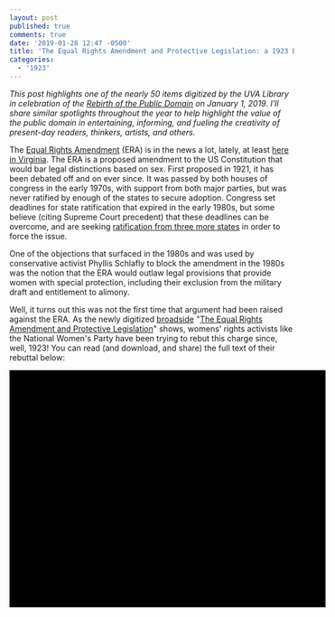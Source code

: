 ```yaml
---
layout: post
published: true
comments: true
date: '2019-01-28 12:47 -0500'
title: 'The Equal Rights Amendment and Protective Legislation: a 1923 Broadside'
categories:
  - '1923'
---
```

*This post highlights one of the nearly 50 items digitized by the UVA Library in celebration of the [Rebirth of the Public Domain](https://copyright.library.virginia.edu/public-domain/) on January 1, 2019. I'll share similar spotlights throughout the year to help highlight the value of the public domain in entertaining, informing, and fueling the creativity of present-day readers, thinkers, artists, and others.*

The [Equal Rights Amendment](https://en.wikipedia.org/wiki/Equal_Rights_Amendment)  (ERA) is in the news a lot, lately, at least [here in Virginia](https://www.usnews.com/news/best-states/virginia/articles/2019-01-22/panel-vote-dims-hopes-for-equal-rights-amendment-in-virginia). The ERA is a proposed amendment to the US Constitution that would bar legal distinctions based on sex. First proposed in 1921, it has been debated off and on ever since. It was passed by both houses of congress in the early 1970s, with support from both major parties, but was never ratified by enough of the states to secure adoption. Congress set deadlines for state ratification that expired in the early 1980s, but some believe (citing Supreme Court precedent) that these deadlines can be overcome, and are seeking [ratification from three more states](https://www.usnews.com/news/best-states/virginia/articles/2019-01-22/panel-vote-dims-hopes-for-equal-rights-amendment-in-virginia) in order to force the issue.

One of the objections that surfaced in the 1980s and was used by conservative activist Phyllis Schlafly to block the amendment in the 1980s was the notion that the ERA would outlaw legal provisions that provide women with special protection, including their exclusion from the military draft and entitlement to alimony.

Well, it turns out this was not the first time that argument had been raised against the ERA. As the newly digitized [broadside](https://en.wikipedia.org/wiki/Broadside_(printing)) "[The Equal Rights Amendment and Protective Legislation](http://search.lib.virginia.edu/catalog/u1944244#?c=0&m=0&s=0&cv=0&xywh=-509%2C-2285%2C5879%2C7261)" shows, womens' rights activists like the National Women's Party have been trying to rebut this charge since, well, 1923! You can read (and download, and share) the full text of their rebuttal below:

<div class="uv" data-locale="en-GB:English (GB),cy-GB:Cymraeg" data-config="" data-uri="/catalog/tsb:61679/iiif/manifest.json" data-collectionindex="0" data-manifestindex="0" data-sequenceindex="0" data-canvasindex="0" data-xywh="-509,-2285,5879,7261" data-rotation="0" style="width:560px; height:420px; background-color: #000"></div><script type="text/javascript" id="embedUV" src="http://search.lib.virginia.edu/uv-2.0.2/lib/embed.js"></script><script type="text/javascript">/* wordpress fix */</script>